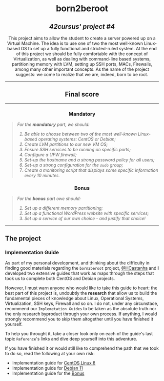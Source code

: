 <h1 align=center>
	<b>born2beroot</b>
</h1>

<h2 align=center>
	 <i>42cursus' project #4</i>
</h2>

<p align=center>
	This project aims to allow the student to create a server powered up on a Virtual Machine. The idea is to use one of two the most well-known Linux-based OS to set up a fully functional and stricted-ruled system. At the end of this project we should be fully comfortable with the concept of Virtualization, as well as dealing with command-line based systems, partitioning memory with LVM, setting up SSH ports, MACs, Firewalls, among many other important concepts. As the name of the project suggests: we come to realize that we are, indeed, born to be root.
</p>

---
<div align=center>
<h2>
	Final score
</h2>
</div>

---

<h3 align=center>
Mandatory
</h3>

> <i>For the <b>mandatory</b> part, we should:
> 1. Be able to choose between two of the most well-known Linux-based operating systems: CentOS or Debian;
> 2. Create LVM partitions to our new VM OS;
> 3. Ensure SSH services to be running on specific ports;
> 4. Configure a UFW firewall;
> 5. Set-up the hostname and a strong password policy for all users;
> 6. Set-up a strong configuration for the `sudo` group;
> 7. Create a monitoring script that displays some specific information every 10 minutes.</i>

<h3 align=center>
Bonus
</h3>

> <i>For the <b>bonus</b> part owe should:
> 1. Set up a different memory partitioning;
> 2. Set up a functional WordPress website with specific services;
> 3. Set up a service of our own choice - and justify that choice!</i>

---

<h2>
The project
</h2>

### Implementation Guide

As part of my personal development, and thinking about the difficulty in finding good materials regarding the `born2beroot` project, <a href="https://github.com/HCastanha">@HCastanha</a> and I developed two extensive guides that work as maps through the steps that took us to complete both CentOS and Debian projects.

However, I must warn anyone who would like to take this guide to heart: the best part of this project is, undoubtly the **research** that allow us to build the fundamental pieces of knowledge about Linux, Operational Systems, Virtualization, SSH keys, Firewall and so on. I do not, under any circunstace, recommend our `Implemetation Guides` to be taken as the absolute truth nor the only research byproduct through your own process. If anything, I would strongly recommend you to skip them altogether until you have finished it yourself. 

To help you throught it, take a closer look only on each of the guide's last topic `Reference`'s links and dive deep yourself into this adventure. 

If you have finished it or would still like to comprehend the path that we took to do so, read the following at your own risk:

- Implementation guide for [CentOS Linux 8](CentOS-en.md)
- Implementation guide for [Debian 11](Debian-en.md)
- Implementation guide for the [Bonus](Bonus-en.md)
